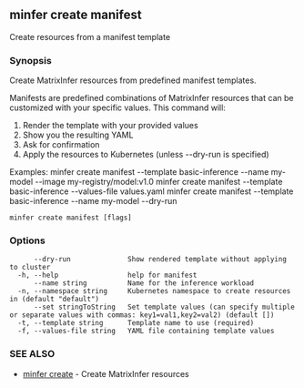## minfer create manifest

Create resources from a manifest template

### Synopsis

Create MatrixInfer resources from predefined manifest templates.

Manifests are predefined combinations of MatrixInfer resources that can be
customized with your specific values. This command will:
1. Render the template with your provided values
2. Show you the resulting YAML
3. Ask for confirmation
4. Apply the resources to Kubernetes (unless --dry-run is specified)

Examples:
  minfer create manifest --template basic-inference --name my-model --image my-registry/model:v1.0
  minfer create manifest --template basic-inference --values-file values.yaml
  minfer create manifest --template basic-inference --name my-model --dry-run

```
minfer create manifest [flags]
```

### Options

```
      --dry-run              Show rendered template without applying to cluster
  -h, --help                 help for manifest
      --name string          Name for the inference workload
  -n, --namespace string     Kubernetes namespace to create resources in (default "default")
      --set stringToString   Set template values (can specify multiple or separate values with commas: key1=val1,key2=val2) (default [])
  -t, --template string      Template name to use (required)
  -f, --values-file string   YAML file containing template values
```

### SEE ALSO

* [minfer create](minfer_create.md)	 - Create MatrixInfer resources

